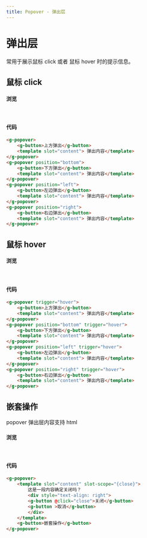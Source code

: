 ```yaml
---
title: Popover - 弹出层
---
```

# 弹出层

常用于展示鼠标 click 或者 鼠标 hover 时的提示信息。

## 鼠标 click

#### 浏览
<br/>
<ClientOnly>
<popover-demo-1></popover-demo-1>
</ClientOnly>

#### 代码

```html
<g-popover>
    <g-button>上方弹出</g-button>
    <template slot="content"> 弹出内容</template>
</g-popover>
<g-popover position="bottom">
    <g-button>下方弹出</g-button>
    <template slot="content"> 弹出内容</template>
</g-popover>
<g-popover position="left">
    <g-button>左边弹出</g-button>
    <template slot="content"> 弹出内容</template>
</g-popover>
<g-popover position="right">
    <g-button>右边弹出</g-button>
    <template slot="content"> 弹出内容</template>
</g-popover>
```
## 鼠标 hover

#### 浏览
<br/>
<ClientOnly>
<popover-demo-2></popover-demo-2>
</ClientOnly>

#### 代码

```html
<g-popover trigger="hover">
    <g-button>上方弹出</g-button>
    <template slot="content"> 弹出内容</template>
</g-popover>
<g-popover position="bottom" trigger="hover">
    <g-button>下方弹出</g-button>
    <template slot="content"> 弹出内容</template>
</g-popover>
<g-popover position="left" trigger="hover">
    <g-button>左边弹出</g-button>
    <template slot="content"> 弹出内容</template>
</g-popover>
<g-popover position="right" trigger="hover">
    <g-button>右边弹出</g-button>
    <template slot="content"> 弹出内容</template>
</g-popover>
```
## 嵌套操作
popover 弹出层内容支持 html
#### 浏览
<br/>
<ClientOnly>
<popover-demo-3></popover-demo-3>
</ClientOnly>

#### 代码

```html
<g-popover>
    <template slot="content" slot-scope="{close}">
        这是一段内容确定关闭吗？
        <div style="text-align: right">
        <g-button @click="close">关闭</g-button>
        <g-button >取消</g-button>
        </div>
    </template>
    <g-button>嵌套操作</g-button>
</g-popover>
```